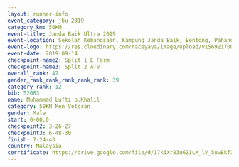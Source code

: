 ```yaml
---
layout: runner-info 
event_category: jbu-2019 
category_km: 50KM 
event-title: Janda Baik Ultra 2019 
event-location: Sekolah Kebangsaan, Kampung Janda Baik, Bentong, Pahang, Malaysia 
event-logo: https://res.cloudinary.com/raceyaya/image/upload/v1569217009/logo/janda-baik_vch1pc.jpg 
event-date: 2019-09-14 
checkpoint-name2: Split 1 E Farm 
checkpoint-name3: Split 2 ATV 
overall_rank: 47
gender_rank_rank_rank_rank_rank: 39
category_rank: 12
bib: 52083
name: Muhammad Lufti b.Khalil
category: 50KM Men Veteran
gender: Male
start: 0-00.0
checkpoint2: 3-26-27
checkpoint3: 6-48-30
finish: 7-24-43
country: Malaysia
cerrtificate: https://drive.google.com/file/d/17k3Xr83u6ZILX_lV_5uwEkf3JJFcW2UO/view?usp=sharing
---
```

